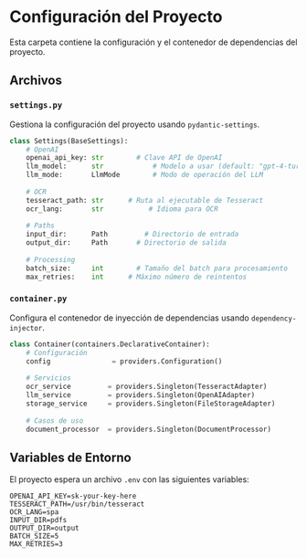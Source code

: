 # Configuración del Proyecto

Esta carpeta contiene la configuración y el contenedor de dependencias del proyecto.

## Archivos

### `settings.py`

Gestiona la configuración del proyecto usando `pydantic-settings`.

```python
class Settings(BaseSettings):
    # OpenAI
    openai_api_key: str        # Clave API de OpenAI
    llm_model: 		str            # Modelo a usar (default: "gpt-4-turbo")
    llm_mode: 		LlmMode        # Modo de operación del LLM
    
    # OCR
    tesseract_path: str      # Ruta al ejecutable de Tesseract
    ocr_lang: 		str           # Idioma para OCR
    
    # Paths
    input_dir: 		Path         # Directorio de entrada
    output_dir: 	Path       # Directorio de salida
    
    # Processing
    batch_size: 	int        # Tamaño del batch para procesamiento
    max_retries: 	int      # Máximo número de reintentos
```

### `container.py`

Configura el contenedor de inyección de dependencias usando `dependency-injector`.

```python
class Container(containers.DeclarativeContainer):
    # Configuración
    config 			 	 = providers.Configuration()
    
    # Servicios
    ocr_service 		= providers.Singleton(TesseractAdapter)
    llm_service 		= providers.Singleton(OpenAIAdapter)
    storage_service 	= providers.Singleton(FileStorageAdapter)
    
    # Casos de uso
    document_processor  = providers.Singleton(DocumentProcessor)
```

## Variables de Entorno

El proyecto espera un archivo `.env` con las siguientes variables:

```env
OPENAI_API_KEY=sk-your-key-here
TESSERACT_PATH=/usr/bin/tesseract
OCR_LANG=spa
INPUT_DIR=pdfs
OUTPUT_DIR=output
BATCH_SIZE=5
MAX_RETRIES=3
```

